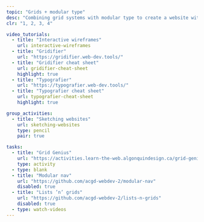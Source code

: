 ```yaml
---
topic: "Grids + modular type"
desc: "Combining grid systems with modular type to create a website without much hassle."
clr: "1, 2, 3, 4"

video_tutorials:
  - title: "Interactive wireframes"
    url: interactive-wireframes
  - title: "Gridifier"
    url: "https://gridifier.web-dev.tools/"
  - title: "Gridifier cheat sheet"
    url: gridifier-cheat-sheet
    highlight: true
  - title: "Typografier"
    url: "https://typografier.web-dev.tools/"
  - title: "Typografier cheat sheet"
    url: typografier-cheat-sheet
    highlight: true

group_activities:
  - title: "Sketching websites"
    url: sketching-websites
    type: pencil
    pair: true

tasks:
  - title: "Grid Genius"
    url: "https://activities.learn-the-web.algonquindesign.ca/grid-genius/"
    type: activity
  - type: blank
  - title: "Modular nav"
    url: "https://github.com/acgd-webdev-2/modular-nav"
    disabled: true
  - title: "Lists ’n’ grids"
    url: "https://github.com/acgd-webdev-2/lists-n-grids"
    disabled: true
  - type: watch-videos
---
```

